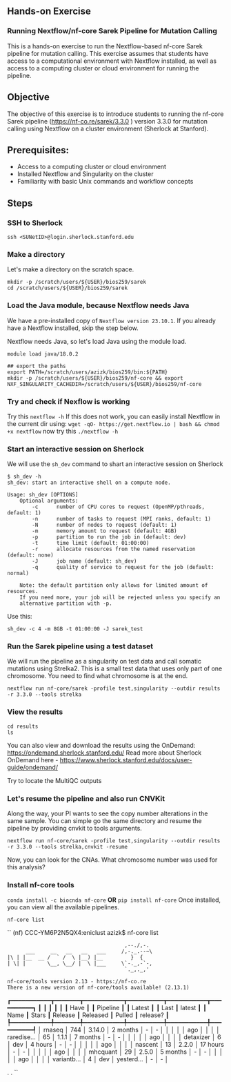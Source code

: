 
## Hands-on Exercise
### Running Nextflow/nf-core Sarek Pipeline for Mutation Calling

This is a hands-on exercise to run the Nextflow-based nf-core Sarek pipeline for mutation calling. This exercise assumes that students have access to a computational environment with Nextflow installed, as well as access to a computing cluster or cloud environment for running the pipeline.

## Objective

The objective of this exercise is to introduce students to running the nf-core Sarek pipeline (https://nf-co.re/sarek/3.3.0
) version 3.3.0 for mutation calling using Nextflow on a cluster environment (Sherlock at Stanford).

## Prerequisites:

-  Access to a computing cluster or cloud environment
-  Installed Nextflow and Singularity on the cluster
-  Familiarity with basic Unix commands and workflow concepts

## Steps 

### SSH to Sherlock

``
ssh <SUNetID>@login.sherlock.stanford.edu
``

### Make a directory

Let's make a directory on the scratch space.

```
mkdir -p /scratch/users/${USER}/bios259/sarek
cd /scratch/users/${USER}/bios259/sarek
```

### Load the Java module, because Nextflow needs Java

We have a pre-installed copy of `Nextflow version 23.10.1`. If you already have a Nextflow installed, skip the step below.

Nextflow needs Java, so let's load Java using the module load.
```
module load java/18.0.2

## export the paths
export PATH=/scratch/users/azizk/bios259/bin:${PATH}
mkdir -p /scratch/users/${USER}/bios259/nf-core && export NXF_SINGULARITY_CACHEDIR=/scratch/users/${USER}/bios259/nf-core
```

### Try and check if Nexflow is working
Try this
``
nextflow -h
``
If this does not work, you can easily install Nextflow in the current dir using:
``
wget -qO- https://get.nextflow.io | bash && chmod +x nextflow
``
now try this
``
./nextflow -h
``

### Start an interactive session on Sherlock

We will use the `sh_dev` command to shart an interactive session on Sherlock

```
$ sh_dev -h
sh_dev: start an interactive shell on a compute node.

Usage: sh_dev [OPTIONS]
    Optional arguments:
        -c      number of CPU cores to request (OpenMP/pthreads, default: 1)
        -n      number of tasks to request (MPI ranks, default: 1)
        -N      number of nodes to request (default: 1)
        -m      memory amount to request (default: 4GB)
        -p      partition to run the job in (default: dev)
        -t      time limit (default: 01:00:00)
        -r      allocate resources from the named reservation (default: none)
        -J      job name (default: sh_dev)
        -q      quality of service to request for the job (default: normal)

    Note: the default partition only allows for limited amount of resources.
    If you need more, your job will be rejected unless you specify an
    alternative partition with -p.
```

Use this:
```
sh_dev -c 4 -m 8GB -t 01:00:00 -J sarek_test
```

### Run the Sarek pipeline using a test dataset

We will run the pipeline as a singularity on test data and call somatic mutations using Strelka2.
This is a small test data that uses only part of one chromosome. You need to find what chromosome is at the end. 

```
nextflow run nf-core/sarek -profile test,singularity --outdir results -r 3.3.0 --tools strelka
```

### View the results

```
cd results
ls 
```

You can also view and download the results using the OnDemand: https://ondemand.sherlock.stanford.edu/
Read more about Sherlock OnDemand here - https://www.sherlock.stanford.edu/docs/user-guide/ondemand/

Try to locate the MultiQC outputs

### Let's resume the pipeline and also run CNVKit

Along the way, your PI wants to see the copy number alterations in the same sample.
You can simple go the same directory and resume the pipeline by providing cnvkit to tools arguments.

```
nextflow run nf-core/sarek -profile test,singularity --outdir results -r 3.3.0 --tools strelka,cnvkit -resume
```

Now, you can look for the CNAs. What chromosome number was used for this analysis?

### Install nf-core tools

``
conda install -c biocnda nf-core
``
**OR**
``
pip install nf-core
``
Once installed, you can view all the available pipelines.

``
nf-core list
``

``
(nf) CCC-YM6P2N5QX4:eniclust azizk$ nf-core list

                                          ,--./,-.
          ___     __   __   __   ___     /,-._.--~\
    |\ | |__  __ /  ` /  \ |__) |__         }  {
    | \| |       \__, \__/ |  \ |___     \`-._,-`-,
                                          `._,._,'

    nf-core/tools version 2.13 - https://nf-co.re
    There is a new version of nf-core/tools available! (2.13.1)


┏━━━━━━━━━━━┳━━━━━━━┳━━━━━━━━━━━┳━━━━━━━━━━┳━━━━━━━━━━━┳━━━━━━━━━━┓
┃           ┃       ┃           ┃          ┃           ┃ Have     ┃
┃ Pipeline  ┃       ┃    Latest ┃          ┃      Last ┃ latest   ┃
┃ Name      ┃ Stars ┃   Release ┃ Released ┃    Pulled ┃ release? ┃
┡━━━━━━━━━━━╇━━━━━━━╇━━━━━━━━━━━╇━━━━━━━━━━╇━━━━━━━━━━━╇━━━━━━━━━━┩
│ rnaseq    │   744 │    3.14.0 │ 2 months │         - │ -        │
│           │       │           │      ago │           │          │
│ raredise… │    65 │     1.1.1 │ 7 months │         - │ -        │
│           │       │           │      ago │           │          │
│ detaxizer │     6 │       dev │  4 hours │         - │ -        │
│           │       │           │      ago │           │          │
│ nascent   │    13 │     2.2.0 │ 17 hours │         - │ -        │
│           │       │           │      ago │           │          │
│ mhcquant  │    29 │     2.5.0 │ 5 months │         - │ -        │
│           │       │           │      ago │           │          │
│ variantb… │     4 │       dev │ yesterd… │         - │ -        │

.
.
``

